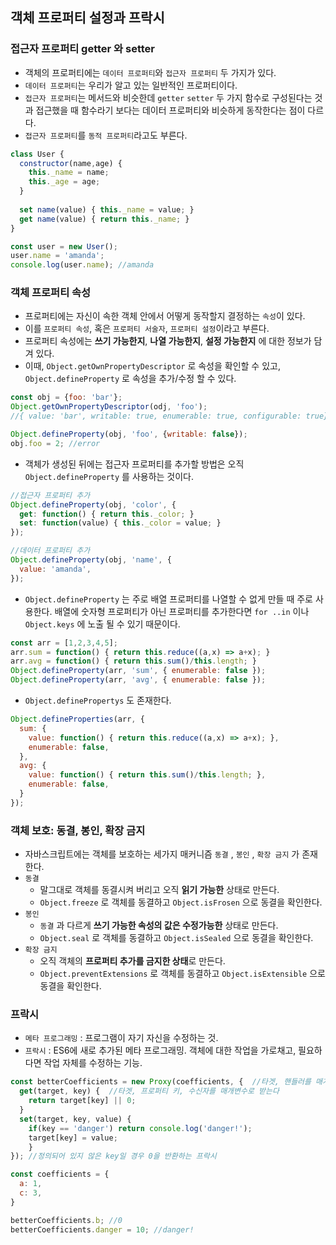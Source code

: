 ## 객체 프로퍼티 설정과 프락시



### 접근자 프로퍼티 getter 와 setter

- 객체의 프로퍼티에는 `데이터 프로퍼티`와 `접근자 프로퍼티` 두 가지가 있다.
- `데이터 프로퍼티`는 우리가 알고 있는 일반적인 프로퍼티이다.
- `접근자 프로퍼티`는 메서드와 비슷한데 `getter` `setter` 두 가지 함수로 구성된다는 것과 접근했을 때 함수라기 보다는 데이터 프로퍼티와 비슷하게 동작한다는 점이 다르다.
- `접근자 프로퍼티`를 `동적 프로퍼티`라고도 부른다.

```javascript
class User {
  constructor(name,age) {
    this._name = name;
    this._age = age;
  }
  
  set name(value) { this._name = value; }
  get name(value) { return this._name; }
}

const user = new User();
user.name = 'amanda';
console.log(user.name); //amanda
```



### 객체 프로퍼티 속성

- 프로퍼티에는 자신이 속한 객체 안에서 어떻게 동작할지 결정하는 `속성`이 있다.
- 이를 `프로퍼티 속성`, 혹은 `프로퍼티 서술자`, `프로퍼티 설정`이라고 부른다.
- 프로퍼티 속성에는 **쓰기 가능한지**, **나열 가능한지**, **설정 가능한지** 에 대한 정보가 담겨 있다.
- 이때, `Object.getOwnPropertyDescriptor` 로 속성을 확인할 수 있고, `Object.defineProperty` 로 속성을 추가/수정 할 수 있다.

```javascript
const obj = {foo: 'bar'};
Object.getOwnPropertyDescriptor(odj, 'foo'); 
//{ value: 'bar', writable: true, enumerable: true, configurable: true}

Object.defineProperty(obj, 'foo', {writable: false});
obj.foo = 2; //error
```

- 객체가 생성된 뒤에는 접근자 프로퍼티를 추가할 방법은 오직 `Object.defineProperty` 를 사용하는 것이다.

```javascript
//접근자 프로퍼티 추가
Object.defineProperty(obj, 'color', {
  get: function() { return this._color; }
  set: function(value) { this._color = value; }
});

//데이터 프로퍼티 추가
Object.defineProperty(obj, 'name', {
  value: 'amanda',
});
```

-  `Object.defineProperty`  는 주로 배열 프로퍼티를 나열할 수 없게 만들 때 주로 사용한다. 배열에 숫자형 프로퍼티가 아닌 프로퍼티를 추가한다면 `for ..in` 이나 `Object.keys` 에 노출 될 수 있기 때문이다.

```javascript
const arr = [1,2,3,4,5];
arr.sum = function() { return this.reduce((a,x) => a+x); }
arr.avg = function() { return this.sum()/this.length; }
Object.defineProperty(arr, 'sum', { enumerable: false });
Object.defineProperty(arr, 'avg', { enumerable: false });
```

-  `Object.definePropertys` 도 존재한다.

```javascript
Object.defineProperties(arr, {
  sum: {
    value: function() { return this.reduce((a,x) => a+x); },
    enumerable: false,
  },
  avg: {
    value: function() { return this.sum()/this.length; },
    enumerable: false,
  }
});
```



### 객체 보호: 동결, 봉인, 확장 금지

- 자바스크립트에는 객체를 보호하는 세가지 매커니즘 `동결` , `봉인` , `확장 금지` 가 존재한다.
- `동결`
  - 말그대로 객체를 동결시켜 버리고 오직 **읽기 가능한** 상태로 만든다.
  - `Object.freeze` 로 객체를 동결하고 `Object.isFrosen` 으로 동결을 확인한다.
- `봉인` 
  - `동결` 과 다르게 **쓰기 가능한 속성의 값은 수정가능한** 상태로 만든다.
  -  `Object.seal` 로 객체를 동결하고 `Object.isSealed` 으로 동결을 확인한다.
- `확장 금지` 
  - 오직 객체의 **프로퍼티 추가를 금지한 상태**로 만든다.
  -  `Object.preventExtensions` 로 객체를 동결하고 `Object.isExtensible` 으로 동결을 확인한다.



### 프락시

- `메타 프로그래밍` : 프로그램이 자기 자신을 수정하는 것.
- `프락시` : ES6에 새로 추가된 메타 프로그래밍. 객체에 대한 작업을 가로채고, 필요하다면 작업 자체를 수정하는 기능.

```javascript
const betterCoefficients = new Proxy(coefficients, {  //타겟, 핸들러를 매개변수로 받는다
  get(target, key) {  //타겟, 프로퍼티 키, 수신자를 매개변수로 받는다
    return target[key] || 0;
  }
  set(target, key, value) {
  	if(key == 'danger') return console.log('danger!');
  	target[key] = value;
	}
}); //정의되어 있지 않은 key일 경우 0을 반환하는 프락시

const coefficients = {
  a: 1,
  c: 3,
}

betterCoefficients.b; //0
betterCoefficients.danger = 10; //danger!
```

